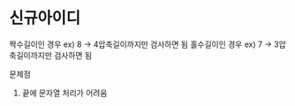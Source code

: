 # 신규아이디

짝수길이인 경우 ex) 8 -> 4압축길이까지만 검사하면 됨
홀수길이인 경우 ex) 7 -> 3압축길이까지만 검사하면 됨

문제점

1. 끝에 문자열 처리가 어려움
